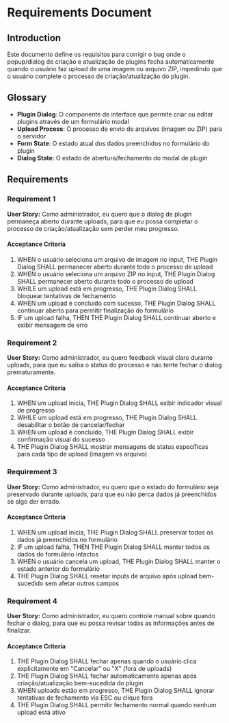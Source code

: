# Requirements Document

## Introduction

Este documento define os requisitos para corrigir o bug onde o popup/dialog de criação e atualização de plugins fecha automaticamente quando o usuário faz upload de uma imagem ou arquivo ZIP, impedindo que o usuário complete o processo de criação/atualização do plugin.

## Glossary

- **Plugin Dialog**: O componente de interface que permite criar ou editar plugins através de um formulário modal
- **Upload Process**: O processo de envio de arquivos (imagem ou ZIP) para o servidor
- **Form State**: O estado atual dos dados preenchidos no formulário do plugin
- **Dialog State**: O estado de abertura/fechamento do modal de plugin

## Requirements

### Requirement 1

**User Story:** Como administrador, eu quero que o dialog de plugin permaneça aberto durante uploads, para que eu possa completar o processo de criação/atualização sem perder meu progresso.

#### Acceptance Criteria

1. WHEN o usuário seleciona um arquivo de imagem no input, THE Plugin Dialog SHALL permanecer aberto durante todo o processo de upload
2. WHEN o usuário seleciona um arquivo ZIP no input, THE Plugin Dialog SHALL permanecer aberto durante todo o processo de upload
3. WHILE um upload está em progresso, THE Plugin Dialog SHALL bloquear tentativas de fechamento
4. WHEN um upload é concluído com sucesso, THE Plugin Dialog SHALL continuar aberto para permitir finalização do formulário
5. IF um upload falha, THEN THE Plugin Dialog SHALL continuar aberto e exibir mensagem de erro

### Requirement 2

**User Story:** Como administrador, eu quero feedback visual claro durante uploads, para que eu saiba o status do processo e não tente fechar o dialog prematuramente.

#### Acceptance Criteria

1. WHEN um upload inicia, THE Plugin Dialog SHALL exibir indicador visual de progresso
2. WHILE um upload está em progresso, THE Plugin Dialog SHALL desabilitar o botão de cancelar/fechar
3. WHEN um upload é concluído, THE Plugin Dialog SHALL exibir confirmação visual do sucesso
4. THE Plugin Dialog SHALL mostrar mensagens de status específicas para cada tipo de upload (imagem vs arquivo)

### Requirement 3

**User Story:** Como administrador, eu quero que o estado do formulário seja preservado durante uploads, para que eu não perca dados já preenchidos se algo der errado.

#### Acceptance Criteria

1. WHEN um upload inicia, THE Plugin Dialog SHALL preservar todos os dados já preenchidos no formulário
2. IF um upload falha, THEN THE Plugin Dialog SHALL manter todos os dados do formulário intactos
3. WHEN o usuário cancela um upload, THE Plugin Dialog SHALL manter o estado anterior do formulário
4. THE Plugin Dialog SHALL resetar inputs de arquivo após upload bem-sucedido sem afetar outros campos

### Requirement 4

**User Story:** Como administrador, eu quero controle manual sobre quando fechar o dialog, para que eu possa revisar todas as informações antes de finalizar.

#### Acceptance Criteria

1. THE Plugin Dialog SHALL fechar apenas quando o usuário clica explicitamente em "Cancelar" ou "X" (fora de uploads)
2. THE Plugin Dialog SHALL fechar automaticamente apenas após criação/atualização bem-sucedida do plugin
3. WHEN uploads estão em progresso, THE Plugin Dialog SHALL ignorar tentativas de fechamento via ESC ou clique fora
4. THE Plugin Dialog SHALL permitir fechamento normal quando nenhum upload está ativo